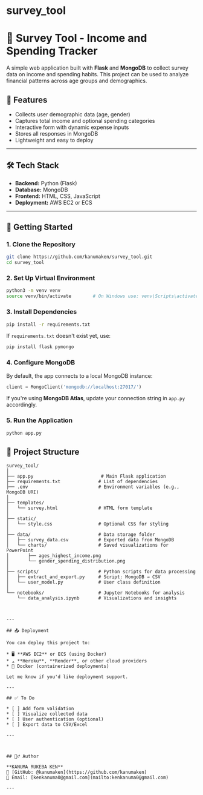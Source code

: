 # survey_tool

# 🧾 Survey Tool - Income and Spending Tracker

A simple web application built with **Flask** and **MongoDB** to collect survey data on income and spending habits. This project can be used to analyze financial patterns across age groups and demographics.

## 🔧 Features

- Collects user demographic data (age, gender)
- Captures total income and optional spending categories
- Interactive form with dynamic expense inputs
- Stores all responses in MongoDB
- Lightweight and easy to deploy

---

## 🛠️ Tech Stack

- **Backend:** Python (Flask)
- **Database:** MongoDB
- **Frontend:** HTML, CSS, JavaScript
- **Deployment:** AWS EC2 or ECS

---

## 🚀 Getting Started

### 1. Clone the Repository

```bash
git clone https://github.com/kanumaken/survey_tool.git
cd survey_tool
````

### 2. Set Up Virtual Environment

```bash
python3 -m venv venv
source venv/bin/activate        # On Windows use: venv\Scripts\activate
```

### 3. Install Dependencies

```bash
pip install -r requirements.txt
```

If `requirements.txt` doesn't exist yet, use:

```bash
pip install flask pymongo
```

### 4. Configure MongoDB

By default, the app connects to a local MongoDB instance:

```python
client = MongoClient('mongodb://localhost:27017/')
```

If you're using **MongoDB Atlas**, update your connection string in `app.py` accordingly.

### 5. Run the Application

```bash
python app.py
```



## 📂 Project Structure

```
survey_tool/
│
├── app.py                         # Main Flask application
├── requirements.txt              # List of dependencies
├── .env                          # Environment variables (e.g., MongoDB URI)
│
├── templates/
│   └── survey.html               # HTML form template
│
├── static/
│   └── style.css                 # Optional CSS for styling
│
├── data/                         # Data storage folder
│   ├── survey_data.csv           # Exported data from MongoDB
│   └── charts/                   # Saved visualizations for PowerPoint
│       ├── ages_highest_income.png
│       └── gender_spending_distribution.png
│
├── scripts/                      # Python scripts for data processing
│   ├── extract_and_export.py     # Script: MongoDB → CSV
│   └── user_model.py             # User class definition
│
└── notebooks/                    # Jupyter Notebooks for analysis
    └── data_analysis.ipynb       # Visualizations and insights



---

## 📤 Deployment

You can deploy this project to:

* 🖥️ **AWS EC2** or ECS (using Docker)
* ☁️ **Heroku**, **Render**, or other cloud providers
* 🐳 Docker (containerized deployments)

Let me know if you'd like deployment support.

---

## ✅ To Do

* [ ] Add form validation
* [ ] Visualize collected data
* [ ] User authentication (optional)
* [ ] Export data to CSV/Excel

---



## 🙋‍♂️ Author

**KANUMA RUKEBA KEN**
🔗 [GitHub: @kanumaken](https://github.com/kanumaken)
📧 Email: [kenkanuma0@gmail.com](mailto:kenkanuma0@gmail.com)

---

